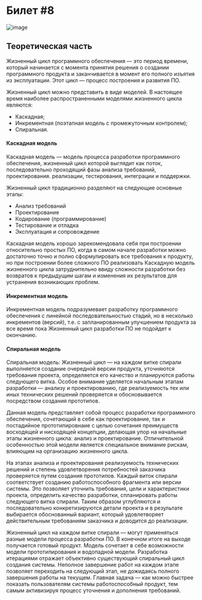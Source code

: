 <h1>Билет #8</h1>

![image](https://user-images.githubusercontent.com/93647369/176928255-27dff1ca-c6eb-40dd-aeaa-522b84b23d8a.png)

<h2>Теоретическая часть</h2>
<p>Жизненный цикл программного обеспечения — это период времени, который начинается с момента принятия решения о создании программного продукта и заканчивается в момент его полного изъятия из эксплуатации. Этот цикл — процесс построения и развития ПО.</p>
<p>Жизненный цикл можно представить в виде моделей. В настоящее время наиболее распространенными моделями жизненного цикла являются:</p>
<ul>
  <li>Каскадная;
  <li>Инкрементная (поэтапная модель с промежуточным контролем);
  <li>Спиральная.
</ul>
<h4>Каскадная модель</h4>
<p>Каскадная модель — модель процесса разработки программного обеспечения, жизненный цикл которой выглядит как поток, последовательно проходящий фазы анализа требований, проектирования. реализации, тестирования, интеграции и поддержки.</p>
<p>Жизненный цикл традиционно разделяют на следующие основные этапы:</p>
<ul>
  <li>Анализ требований
  <li>Проектирование
  <li>Кодирование (программирование)
  <li>Тестирование и отладка
  <li>Эксплуатация и сопровождение
</ul>
<p>Каскадная модель хорошо зарекомендовала себя при построении относительно простых ПО, когда в самом начале разработки можно достаточно точно и полно сформулировать все требования к продукту, но при построении более сложного ПО реализовать Каскадную модель жизненного цикла затруднительно ввиду сложности разработки без возвратов к предыдущим шагам и изменения их результатов для устранения возникающих проблем.</p>
<h4>Инкрементная модель</h4>
<p>Инкрементная модель подразумевает разработку программного обеспечения с линейной последовательностью стадий, но в несколько инкрементов (версий), т.е. с запланированным улучшением продукта за все время пока Жизненный цикл разработки ПО не подойдет к окончанию.</p>
<h4>Спиральная модель</h4>
<p>Спиральная модель: Жизненный цикл — на каждом витке спирали выполняется создание очередной версии продукта, уточняются требования проекта, определяется его качество и планируются работы следующего витка. Особое внимание уделяется начальным этапам разработки — анализу и проектированию, где реализуемость тех или иных технических решений проверяется и обосновывается посредством создания прототипов.</p>
<p>Данная модель представляет собой процесс разработки программного обеспечения, сочетающий в себе как проектирование, так и постадийное прототипировнаие с целью сочетания преимуществ восходящей и нисходящей концепции, делающая упор на начальные этапы жизненного цикла: анализ и проектирование. Отличительной особенностью этой модели является специальное внимание рискам, влияющим на организацию жизненного цикла.</p>
<p>На этапах анализа и проектирования реализуемость технических решений и степень удовлетворения потребностей заказчика проверяется путем создания прототипов. Каждый виток спирали соответствует созданию работоспособного фрагмента или версии системы. Это позволяет уточнить требования, цели и характеристики проекта, определить качество разработки, спланировать работы следующего витка спирали. Таким образом углубляются и последовательно конкретизируются детали проекта и в результате выбирается обоснованный вариант, который удовлетворяет действительным требованиям заказчика и доводится до реализации.</p>
<p>Жизненный цикл на каждом витке спирали —  могут применяться разные модели процесса разработки ПО. В конечном итоге на выходе получается готовый продукт. Модель сочетает в себе возможности модели прототипирования и водопадной модели. Разработка итерациями отражает объективно существующий спиральный цикл создания системы. Неполное завершение работ на каждом этапе позволяет переходить на следующий этап, не дожидаясь полного завершения работы на текущем. Главная задача — как можно быстрее показать пользователям системы работоспособный продукт, тем самым активизируя процесс уточнения и дополнения требований.</p>
